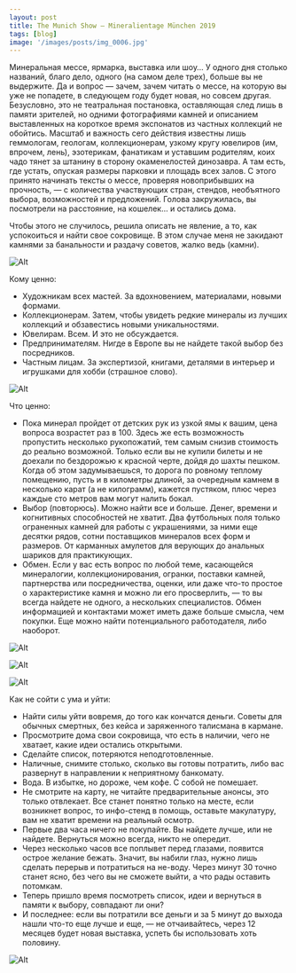 ```yaml
---
layout: post
title: The Munich Show – Mineralientage München 2019
tags: [blog]
image: '/images/posts/img_0006.jpg'
---
```


Минеральная мессе, ярмарка, выставка или шоу… У одного дня столько названий, благо дело, одного (на самом деле трех), больше вы не выдержите. Да и вопрос — зачем, зачем читать о мессе, на которую вы уже не попадете, в следующем году будет новая, но совсем другая. Безусловно, это не театральная постановка, оставляющая след лишь в памяти зрителей, но одними фотографиями камней и описанием выставленных на короткое время экспонатов из частных коллекций не обойтись. Масштаб и важность сего действия известны лишь геммологам, геологам, коллекционерам, узкому кругу ювелиров (им, впрочем, лень), эзотерикам, фанатикам и уставшим родителям, коих чадо тянет за штанину в сторону окаменелостей динозавра. А там есть, где устать, опуская размеры парковки и площадь всех залов. С этого принято начинать тексты о мессе, проверяя новоприбывших на прочность, — с количества участвующих стран, стендов, необъятного выбора, возможностей и предложений. Голова закружилась, вы посмотрели на расстояние, на кошелек… и остались дома.

Чтобы этого не случилось, решила описать не явление, а то, как успокоиться и найти свое сокровище. В этом случае меня не закидают камнями за банальности и раздачу советов, жалко ведь (камни).

![Alt](/images/posts/img_0006-1.jpg)

Кому ценно:

* Художникам всех мастей. За вдохновением, материалами, новыми формами.
* Коллекционерам. Затем, чтобы увидеть редкие минералы из лучших коллекций и обзавестись новыми уникальностями.
* Ювелирам. Всем. И это не обсуждается.
* Предпринимателям. Нигде в Европе вы не найдете такой выбор без посредников.
* Частным лицам. За экспертизой, книгами, деталями в интерьер и игрушками для хобби (страшное слово).

![Alt](/images/posts/img_0006-2.jpg)

Что ценно:

* Пока минерал пройдет от детских рук из узкой ямы к вашим, цена вопроса возрастет раз в 100. Здесь же есть возможность пропустить несколько рукопожатий, тем самым снизив стоимость до реально возможной. Только если вы не купили билеты и не доехали по бездорожью к красной черте, дойдя до шахты пешком. Когда об этом задумываешься, то дорога по ровному теплому помещению, пусть и в километры длиной, за очередным камнем в несколько карат (а не килограмм), кажется пустяком, плюс через каждые сто метров вам могут налить бокал.
* Выбор (повторюсь). Можно найти все и больше. Денег, времени и когнитивных способностей не хватит. Два футбольных поля только ограненных камней для работы с украшениями, за ними еще десятки рядов, сотни поставщиков минералов всех форм и размеров. От карманных амулетов для верующих до анальных шариков для практикующих.
* Обмен. Если у вас есть вопрос по любой теме, касающейся минералогии, коллекционирования, огранки, поставки камней, партнерства или посредничества, оценки, или даже что-то простое о характеристике камня и можно ли его просверлить, — то вы всегда найдете не одного, а нескольких специалистов. Обмен информацией и контактами может иметь даже больше смысла, чем покупки. Еще можно найти потенциального работодателя, либо наоборот.

![Alt](/images/posts/img_0006-3.jpg)

![Alt](/images/posts/img_0006-4.jpg)

![Alt](/images/posts/img_0006-5.jpg)

Как не сойти с ума и уйти:

* Найти силы уйти вовремя, до того как кончатся деньги. Советы для обычных смертных, без кейса и заряженного талисмана в кармане.
* Просмотрите дома свои сокровища, что есть в наличии, чего не хватает, какие идеи остались открытыми.
* Сделайте список, потеряются неподготовленные.
* Наличные, снимите столько, сколько вы готовы потратить, либо вас развернут в направлении к неприятному банкомату.
* Вода. В избытке, но дороже, чем кофе. С собой не помешает.
* Не смотрите на карту, не читайте предварительные анонсы, это только отвлекает. Все станет понятно только на месте, если возникнет вопрос, то инфо-стенд в помощь, оставьте макулатуру, вам не хватит времени на реальный осмотр.
* Первые два часа ничего не покупайте. Вы найдете лучше, или не найдете. Вернуться можно всегда, никто не опередит.
* Через несколько часов все поплывет перед глазами, появится острое желание бежать. Значит, вы набили глаз, нужно лишь сделать перерыв и потратиться на не-воду. Через минут 30 точно станет ясно, без чего вы не сможете выйти, а что рады оставить потомкам.
* Теперь пришло время посмотреть список, идеи и вернуться в памяти к выбору, совпадают ли они?
* И последнее: если вы потратили все деньги и за 5 минут до выхода нашли что-то еще лучше и еще, — не отчаивайтесь, через 12 месяцев будет новая выставка, успеть бы использовать хоть половину.

![Alt](/images/posts/img_0006-6.jpg)


